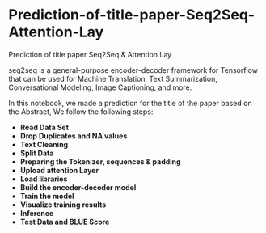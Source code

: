 # Prediction-of-title-paper-Seq2Seq-Attention-Lay
Prediction of title paper Seq2Seq &amp; Attention Lay

seq2seq is a general-purpose encoder-decoder framework for Tensorflow that can be used for Machine Translation, Text Summarization, Conversational Modeling, Image Captioning, and more.

In this notebook, we made a prediction for the title of the paper based on the Abstract, We follow the following steps:

* **Read Data Set**
* **Drop Duplicates and NA values**
* **Text Cleaning**
* **Split Data**
* **Preparing the Tokenizer, sequences & padding**
* **Upload attention Layer**
* **Load libraries**
* **Build the encoder-decoder model**
* **Train the model**
* **Visualize training results**
* **Inference**
* **Test Data and BLUE Score**
